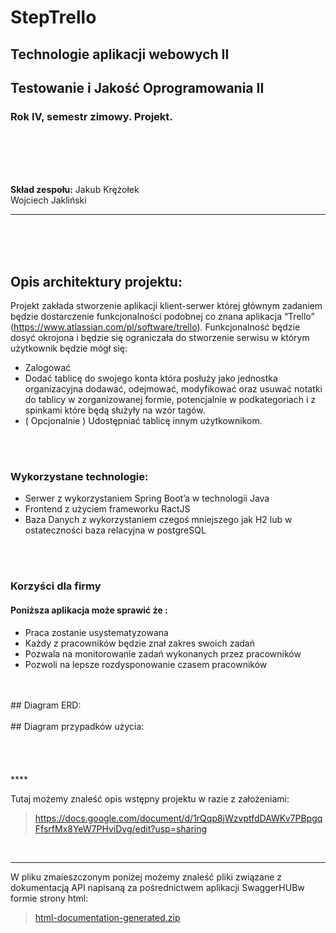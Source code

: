

#                                                                       StepTrello
##                                                           Technologie aplikacji webowych II
##                                                         Testowanie i Jakość Oprogramowania II
###                                                           Rok IV, semestr zimowy. Projekt.

<br>
<br>
<br>
<br>

__Skład zespołu:__
Jakub Krężołek<br>
Wojciech Jakliński<br>
****
<br>
<br>
<br>

## Opis architektury projektu:

Projekt zakłada stworzenie aplikacji klient-serwer której głównym zadaniem będzie dostarczenie funkcjonalności podobnej co znana aplikacja “Trello” (https://www.atlassian.com/pl/software/trello). Funkcjonalność będzie dosyć okrojona i będzie się ograniczała do stworzenie serwisu w którym użytkownik będzie mógł się:<br>
* Zalogować
* Dodać tablicę do swojego konta która posłuży jako jednostka organizacyjna
dodawać, odejmować, modyfikować oraz usuwać notatki do tablicy w zorganizowanej formie, potencjalnie w podkategoriach i z spinkami które będą służyły na wzór tagów.
* ( Opcjonalnie ) Udostępniać tablicę innym użytkownikom.

<br>
<br>

### Wykorzystane technologie:

* Serwer z wykorzystaniem Spring Boot’a w technologii Java
* Frontend z użyciem frameworku RactJS
* Baza Danych z wykorzystaniem czegoś mniejszego jak H2 lub w ostateczności baza relacyjna w postgreSQL

<br>
<br>

### Korzyści dla firmy 

#### Poniższa aplikacja może sprawić że :
* Praca zostanie usystematyzowana
* Każdy z pracowników będzie znał zakres swoich zadań
* Pozwala na monitorowanie zadań wykonanych przez pracowników 
* Pozwoli na lepsze rozdysponowanie czasem pracowników

<br>
<br>
## Diagram ERD:
<br>
<br>
## Diagram przypadków użycia:

<br>
<br>
<br>
<br>
<br>
****

Tutaj możemy znaleść opis wstępny projektu w razie z założeniami:
> https://docs.google.com/document/d/1rQqp8jWzvptfdDAWKv7PBpgqFfsrfMx8YeW7PHviDvg/edit?usp=sharing

<br>

****

W pliku zmaieszczonym poniżej możemy znaleść pliki związane z dokumentacją API napisaną za pośrednictwem aplikacji SwaggerHUBw formie strony html:
> [html-documentation-generated.zip](https://github.com/kuborek2/StepTrello/files/10208957/html-documentation-generated.zip)


